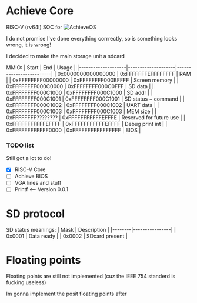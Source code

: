 # Achieve Core

RISC-V (rv64i) SOC for ![AchieveOS](https://github.com/cheyao/AchieveOS)

I do not promise I've done everything corrrectly, so is something looks wrong, it is wrong!

I decided to make the main storage unit a sdcard

MMIO:
| Start              | End                | Usage                   |
|--------------------|--------------------|-------------------------|
| 0x0000000000000000 | 0xFFFFFFFEFFFFFFFF | RAM                     |
| 0xFFFFFFFF00000000 | 0xFFFFFFFF000BFFFF | Screen memory           |
| 0xFFFFFFFF000C0000 | 0xFFFFFFFF000C0FFF | SD data                 |
| 0xFFFFFFFF000C1000 | 0xFFFFFFFF000C1000 | SD addr                 |
| 0xFFFFFFFF000C1001 | 0xFFFFFFFF000C1001 | SD status + command     |
| 0xFFFFFFFF000C1002 | 0xFFFFFFFF000C1002 | UART data               |
| 0xFFFFFFFF000C1003 | 0xFFFFFFFF000C1003 | MEM size                |
| 0xFFFFFFFF???????? | 0xFFFFFFFFFFFEFFFE | Reserved for future use |
| 0xFFFFFFFFFFFEFFFF | 0xFFFFFFFFFFFEFFFF | Debug print int         |
| 0xFFFFFFFFFFFF0000 | 0xFFFFFFFFFFFFFFFF | BIOS                    |

### TODO list

Still got a lot to do!

- [x] RISC-V Core
- [ ] Achieve BIOS
- [ ] VGA lines and stuff 
- [ ] Printf <-- Version 0.0.1

# SD protocol

SD status meanings:
| Mask   | Description    |
|--------|----------------|
| 0x0001 | Data ready     |
| 0x0002 | SDcard present |

# Floating points
Floating points are still not implemented (cuz the IEEE 754 standerd is fucking useless)

Im gonna implement the posit floating points after
